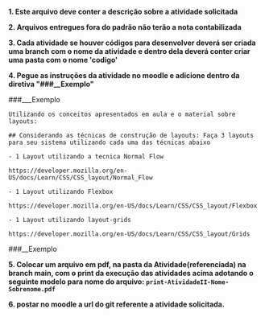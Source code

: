 **1. Este arquivo deve conter a descrição sobre a atividade solicitada**

**2. Arquivos entregues fora do padrão não terão a nota contabilizada**

**3. Cada atividade se houver códigos para desenvolver deverá ser
criada uma branch com o nome da atividade e dentro dela deverá conter criar uma pasta com o nome 'codigo'**

**4. Pegue as instruções da atividade no moodle e adicione dentro da diretiva "###__Exemplo"**

###___Exemplo
   
	Utilizando os conceitos apresentados em aula e o material sobre layouts:

	## Considerando as técnicas de construção de layouts: Faça 3 layouts  para seu sistema utilizando cada uma das técnicas abaixo

	- 1 Layout utilizando a tecnica Normal Flow

	https://developer.mozilla.org/en-US/docs/Learn/CSS/CSS_layout/Normal_Flow

	- 1 Layout utilizando Flexbox

	https://developer.mozilla.org/en-US/docs/Learn/CSS/CSS_layout/Flexbox

	- 1 Layout utilizando layout-grids

	https://developer.mozilla.org/en-US/docs/Learn/CSS/CSS_layout/Grids

    
###__Exemplo


**5. Colocar um arquivo em pdf, na pasta da Atividade(referenciada) na branch main, com o print da execução das atividades acima adotando o seguinte modelo para nome do arquivo: ```print-AtividadeII-Nome-Sobrenome.pdf```**

**6. postar no moodle a url do git referente a atividade solicitada.**


